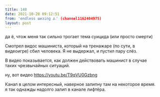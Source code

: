 ```yaml
---
title: 148
date: 2021-10-28 09:12:51
from: 'endless шизing ⍼' (channel1162404975)
layout: post
---
```


да ё, чтож меня так сильно трогает тема суицида (или просто смерти)

Смотрел видос машиниста, который на тренажаре (по сути, в видеоигре) сбил человека. Я не выдержал, и пустил пару слёз.

В видео показывается, как должен действовать машинист в случае таких чрезвычайных ситуаций.

ну, вот видео <https://youtu.be/T9qVU0Gzbng>

Канал в целом интересный, наверное залипну там на некоторое время. я так однажды надолго залип в канале лифтёра.
